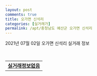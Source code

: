 ```yaml
---
layout: post
comments: true
title: 오가면 신석리
categories: [실거래가]
permalink: /apt/충청남도 예산군 오가면 신석리
---
```


2021년 07월 02일 오가면 신석리 실거래 정보

<script type="text/javascript">
  google.charts.load('current', {'packages':['corechart']});
  google.charts.setOnLoadCallback(drawChart);

  function drawChart() {
    var data = google.visualization.arrayToDataTable([['거래일', '매매', '전월세', '전매'], ['20-07', 1, 2, 0], ['20-08', 3, 0, 0], ['20-09', 1, 0, 0], ['20-10', 3, 2, 0], ['20-11', 1, 3, 0], ['20-12', 7, 1, 0], ['21-01', 3, 3, 0], ['21-02', 3, 2, 0], ['21-03', 7, 1, 0], ['21-04', 1, 1, 0], ['21-05', 2, 2, 0], ['21-06', 1, 0, 0]]);

    var options = {
      title: '최근 유형별 거래량 추이',
      legend: { position: 'bottom' }
    };

    var chart = new google.visualization.LineChart(document.getElementById('columnchart_material'));
    chart.draw(data, (options));
  }
</script>

<div id="columnchart_material" style="width: 95%; margin-left: -35px; display: block"></div>
<br>
<table>
  <tr>
    <td colspan="4" style="font-weight: bold;"><a href="https://search.naver.com/search.naver?query=오가면 신석리 실거래정보없음">실거래정보없음</a></td>
  </tr>
    
</table>
    
